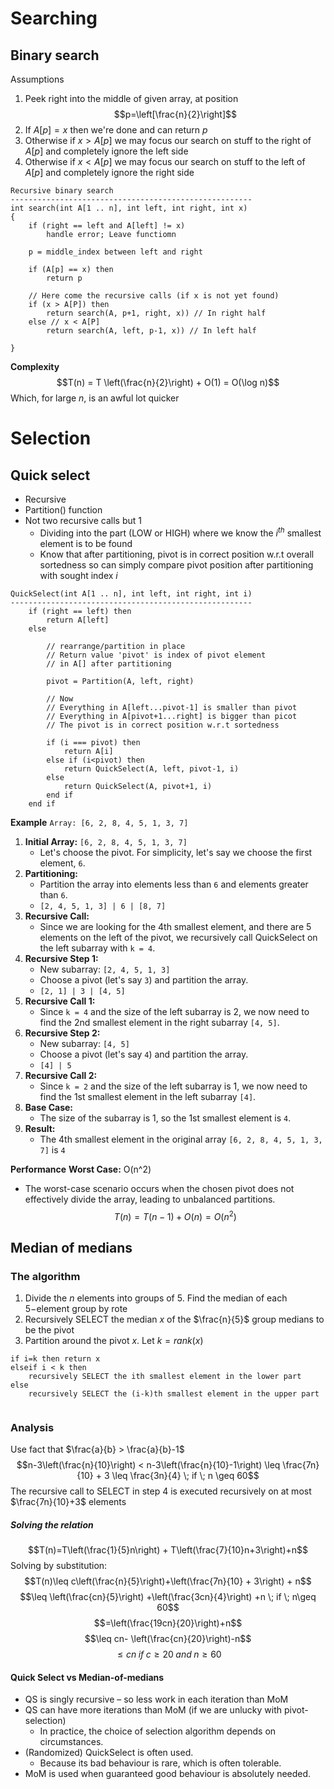 # Searching
## Binary search
Assumptions
1. Peek right into the middle of given array, at position
$$p=\left[\frac{n}{2}\right]$$
2. If $A[p] = x$ then we're done and can return $p$
3. Otherwise if $x>A[p]$ we may focus our search on stuff to the right of $A[p]$ and completely ignore the left side
4. Otherwise if $x<A[p]$ we may focus our search on stuff to the left of $A[p]$ and completely ignore the right side

```
Recursive binary search
------------------------------------------------------
int search(int A[1 .. n], int left, int right, int x)
{
	if (right == left and A[left] != x)
		handle error; Leave functiomn

	p = middle_index between left and right

	if (A[p] == x) then
		return p

	// Here come the recursive calls (if x is not yet found)
	if (x > A[P]) then
		return search(A, p+1, right, x)) // In right half
	else // x < A[P]
		return search(A, left, p-1, x)) // In left half
	
}
```

**Complexity**
$$T(n) = T \left(\frac{n}{2}\right) + O(1) = O(\log n)$$
Which, for large $n$, is an awful lot quicker

# Selection
## Quick select
- Recursive
- Partition() function
- Not two recursive calls but 1
	- Dividing into the part (LOW or HIGH) where we know the $i^{th}$ smallest element is to be found
	- Know that after partitioning, pivot is in correct position w.r.t overall sortedness so can simply compare pivot position after partitioning with sought index $i$

```
QuickSelect(int A[1 .. n], int left, int right, int i)
------------------------------------------------------
	if (right == left) then
		return A[left]
	else

		// rearrange/partition in place
		// Return value 'pivot' is index of pivot element
		// in A[] after partitioning

		pivot = Partition(A, left, right)
		
		// Now
		// Everything in A[left...pivot-1] is smaller than pivot
		// Everything in A[pivot+1...right] is bigger than picot
		// The pivot is in correct position w.r.t sortedness

		if (i === pivot) then
			return A[i]
		else if (i<pivot) then
			return QuickSelect(A, left, pivot-1, i)
		else
			return QuickSelect(A, pivot+1, i)
		end if
	end if
```

**Example**
`Array: [6, 2, 8, 4, 5, 1, 3, 7]`
1. **Initial Array:** `[6, 2, 8, 4, 5, 1, 3, 7]`
    - Let's choose the pivot. For simplicity, let's say we choose the first element, `6`.
2. **Partitioning:**
    - Partition the array into elements less than `6` and elements greater than `6`.
    - `[2, 4, 5, 1, 3] | 6 | [8, 7]`
3. **Recursive Call:**
    - Since we are looking for the 4th smallest element, and there are 5 elements on the left of the pivot, we recursively call QuickSelect on the left subarray with `k = 4`.
4. **Recursive Step 1:**
    - New subarray: `[2, 4, 5, 1, 3]`
    - Choose a pivot (let's say `3`) and partition the array.
    - `[2, 1] | 3 | [4, 5]`
5. **Recursive Call 1:**
    - Since `k = 4` and the size of the left subarray is 2, we now need to find the 2nd smallest element in the right subarray `[4, 5]`.
6. **Recursive Step 2:**
    - New subarray: `[4, 5]`
    - Choose a pivot (let's say `4`) and partition the array.
    - `[4] | 5`
7. **Recursive Call 2:**
    - Since `k = 2` and the size of the left subarray is 1, we now need to find the 1st smallest element in the left subarray `[4]`.
8. **Base Case:**
    - The size of the subarray is 1, so the 1st smallest element is `4`.
9. **Result:**
    - The 4th smallest element in the original array `[6, 2, 8, 4, 5, 1, 3, 7]` is `4`

**Performance**
**Worst Case:** O(n^2)
- The worst-case scenario occurs when the chosen pivot does not effectively divide the array, leading to unbalanced partitions. 
$$T(n) = T(n-1)+O(n) = O(n^2)$$ 
## Median of medians
### The algorithm

1. Divide the $n$ elements into groups of $5$. Find the median of each $5-$element group by rote
2. Recursively SELECT the median $x$ of the $\frac{n}{5}$ group medians to be the pivot
3. Partition around the pivot $x$. Let $k=rank(x)$

```
if i=k then return x
elseif i < k then
	recursively SELECT the ith smallest element in the lower part
else
	recursively SELECT the (i-k)th smallest element in the upper part
		
```

### Analysis
Use fact that $\frac{a}{b} > \frac{a}{b}-1$
$$n-3\left(\frac{n}{10}\right) < n-3\left(\frac{n}{10}-1\right) \leq \frac{7n}{10} + 3 \leq \frac{3n}{4} \; if \; n \geq 60$$
The recursive call to SELECT in step 4 is executed recursively on at most $\frac{7n}{10}+3$ elements

##### Solving the relation
$$T(n)=T\left(\frac{1}{5}n\right) + T\left(\frac{7}{10}n+3\right)+n$$
Solving by substitution:
$$T(n)\leq c\left(\frac{n}{5}\right)+\left(\frac{7n}{10} + 3\right) + n$$
$$\leq \left(\frac{cn}{5}\right) +\left(\frac{3cn}{4}\right) +n \; if \; n\geq 60$$
$$=\left(\frac{19cn}{20}\right)+n$$
$$\leq cn- \left(\frac{cn}{20}\right)-n$$
$$\leq cn \; if \; c \geq 20 \; and \; n\geq 60$$

#### Quick Select vs Median-of-medians
- QS is singly recursive – so less work in each iteration than MoM
- QS can have more iterations than MoM (if we are unlucky with pivot-selection)
	- In practice, the choice of selection algorithm depends on circumstances.
- (Randomized) QuickSelect is often used.
	- Because its bad behaviour is rare, which is often tolerable.
- MoM is used when guaranteed good behaviour is absolutely needed.